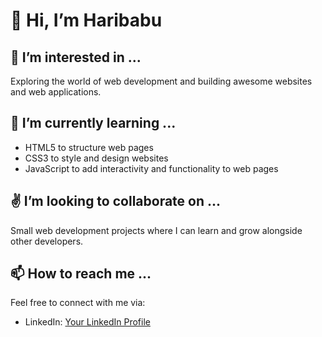 # 👋 Hi, I’m Haribabu

## 👀 I’m interested in ...
Exploring the world of web development and building awesome websites and web applications.

## 🌱 I’m currently learning ...
- HTML5 to structure web pages
- CSS3 to style and design websites
- JavaScript to add interactivity and functionality to web pages

## ✌️ I’m looking to collaborate on ...
Small web development projects where I can learn and grow alongside other developers.

## 📫 How to reach me ...
Feel free to connect with me via:
- LinkedIn: [Your LinkedIn Profile](https://www.linkedin.com/in/haribabu-g/)

